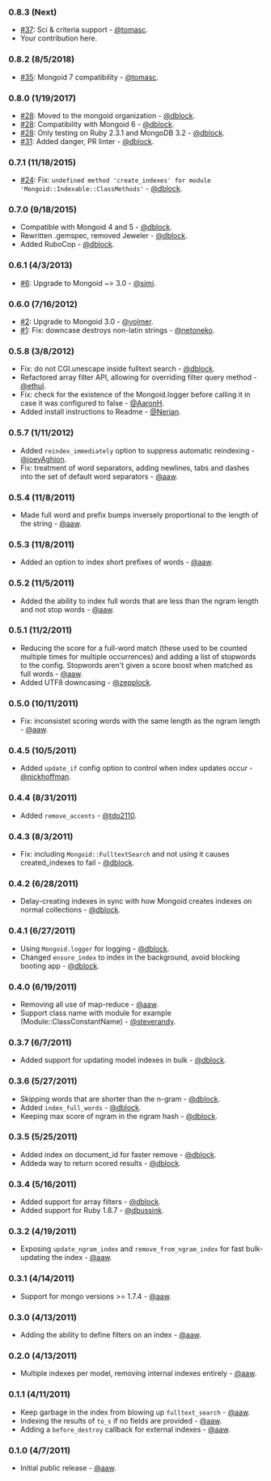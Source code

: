 ### 0.8.3 (Next)

* [#37](https://github.com/mongoid/mongoid_fulltext/pull/37): Sci & criteria support - [@tomasc](https://github.com/tomasc).
* Your contribution here.

### 0.8.2 (8/5/2018)

* [#35](https://github.com/mongoid/mongoid_fulltext/pull/35): Mongoid 7 compatibility - [@tomasc](https://github.com/tomasc).

### 0.8.0 (1/19/2017)

* [#28](https://github.com/mongoid/mongoid_fulltext/pull/28): Moved to the mongoid organization - [@dblock](https://github.com/dblock).
* [#28](https://github.com/mongoid/mongoid_fulltext/pull/29): Compatibility with Mongoid 6 - [@dblock](https://github.com/dblock).
* [#28](https://github.com/mongoid/mongoid_fulltext/pull/28): Only testing on Ruby 2.3.1 and MongoDB 3.2 - [@dblock](https://github.com/dblock).
* [#31](https://github.com/mongoid/mongoid_fulltext/pull/31): Added danger, PR linter - [@dblock](https://github.com/dblock).

### 0.7.1 (11/18/2015)

* [#24](https://github.com/mongoid/mongoid_fulltext/pull/24): Fix: `undefined method 'create_indexes' for module 'Mongoid::Indexable::ClassMethods'` - [@dblock](https://github.com/dblock).

### 0.7.0 (9/18/2015)

* Compatible with Mongoid 4 and 5 - [@dblock](https://github.com/dblock).
* Rewritten .gemspec, removed Jeweler - [@dblock](https://github.com/dblock).
* Added RuboCop - [@dblock](https://github.com/dblock).

### 0.6.1 (4/3/2013)

* [#6](https://github.com/mongoid/mongoid_fulltext/pull/6): Upgrade to Mongoid ~> 3.0 - [@simi](https://github.com/simi).

### 0.6.0 (7/16/2012)

* [#2](https://github.com/mongoid/mongoid_fulltext/pull/2): Upgrade to Mongoid 3.0 - [@volmer](https://github.com/volmer).
* [#1](https://github.com/mongoid/mongoid_fulltext/pull/1): Fix: downcase destroys non-latin strings - [@netoneko](https://github.com/netoneko).

### 0.5.8 (3/8/2012)

* Fix: do not CGI.unescape inside fulltext search - [@dblock](https://github.com/dblock).
* Refactored array filter API, allowing for overriding filter query method - [@ethul](https://github.com/ethul).
* Fix: check for the existence of the Mongoid.logger before calling it in case it was configured to false - [@AaronH](https://github.com/AaronH).
* Added install instructions to Readme - [@Nerian](https://github.com/Nerian).

### 0.5.7 (1/11/2012)

* Added `reindex_immediately` option to suppress automatic reindexing - [@joeyAghion](https://github.com/joeyAghion).
* Fix: treatment of word separators, adding newlines, tabs and dashes into the set of default word separators - [@aaw](https://github.com/aaw).

### 0.5.4 (11/8/2011)

* Made full word and prefix bumps inversely proportional to the length of the string - [@aaw](https://github.com/aaw).

### 0.5.3 (11/8/2011)

* Added an option to index short prefixes of words - [@aaw](https://github.com/aaw).

### 0.5.2 (11/5/2011)

* Added the ability to index full words that are less than the ngram length and not stop words - [@aaw](https://github.com/aaw).

### 0.5.1 (11/2/2011)

* Reducing the score for a full-word match (these used to be counted multiple times for multiple occurrences) and adding a list of stopwords to the config. Stopwords aren't given a score boost when matched as full words - [@aaw](https://github.com/aaw).
* Added UTF8 downcasing - [@zepplock](https://github.com/zepplock).

### 0.5.0 (10/11/2011)

* Fix: inconsistet scoring words with the same length as the ngram length - [@aaw](https://github.com/aaw).

### 0.4.5 (10/5/2011)

* Added `update_if` config option to control when index updates occur - [@nickhoffman](https://github.com/nickhoffman).

### 0.4.4 (8/31/2011)

* Added `remove_accents` - [@tdp2110](https://github.com/tdp2110).

### 0.4.3 (8/3/2011)

* Fix: including `Mongoid::FulltextSearch` and not using it causes created_indexes to fail - [@dblock](https://github.com/dblock).

### 0.4.2 (6/28/2011)

* Delay-creating indexes in sync with how Mongoid creates indexes on normal collections - [@dblock](https://github.com/dblock).

### 0.4.1 (6/27/2011)

* Using `Mongoid.logger` for logging - [@dblock](https://github.com/dblock).
*	Changed `ensure_index` to index in the background, avoid blocking booting app - [@dblock](https://github.com/dblock).

### 0.4.0 (6/19/2011)

* Removing all use of map-reduce - [@aaw](https://github.com/aaw).
* Support class name with module for example (Module::ClassConstantName) - [@steverandy](https://github.com/steverandy).

### 0.3.7 (6/7/2011)

*	Added support for updating model indexes in bulk - [@dblock](https://github.com/dblock).

### 0.3.6 (5/27/2011)

* Skipping words that are shorter than the n-gram - [@dblock](https://github.com/dblock).
* Added `index_full_words` - [@dblock](https://github.com/dblock).
*	Keeping max score of ngram in the ngram hash - [@dblock](https://github.com/dblock).

### 0.3.5 (5/25/2011)

* Added index on document_id for faster remove - [@dblock](https://github.com/dblock).
* Addeda way to return scored results - [@dblock](https://github.com/dblock).

### 0.3.4 (5/16/2011)

* Added support for array filters - [@dblock](https://github.com/dblock).
* Added support for Ruby 1.8.7 - [@dbussink](https://github.com/dbussink).

### 0.3.2 (4/19/2011)

* Exposing `update_ngram_index` and `remove_from_ngram_index` for fast bulk-updating the index - [@aaw](https://github.com/aaw).

### 0.3.1 (4/14/2011)

* Support for mongo versions >= 1.7.4 - [@aaw](https://github.com/aaw).

### 0.3.0 (4/13/2011)

* Adding the ability to define filters on an index - [@aaw](https://github.com/aaw).

### 0.2.0 (4/13/2011)

* Multiple indexes per model, removing internal indexes entirely - [@aaw](https://github.com/aaw).

### 0.1.1 (4/11/2011)

* Keep garbage in the index from blowing up `fulltext_search` - [@aaw](https://github.com/aaw).
* Indexing the results of `to_s` if no fields are provided - [@aaw](https://github.com/aaw).
* Adding a `before_destroy` callback for external indexes - [@aaw](https://github.com/aaw).

### 0.1.0 (4/7/2011)

* Initial public release - [@aaw](https://github.com/aaw).
